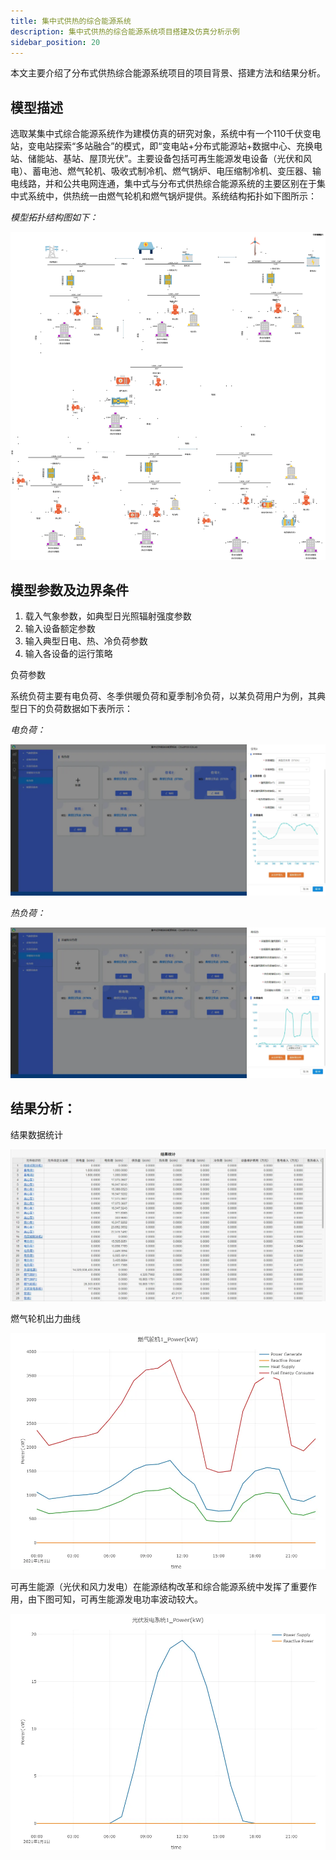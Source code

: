 ```yaml
---
title: 集中式供热的综合能源系统
description: 集中式供热的综合能源系统项目搭建及仿真分析示例
sidebar_position: 20
---
```


本文主要介绍了分布式供热综合能源系统项目的项目背景、搭建方法和结果分析。

## 模型描述

选取某集中式综合能源系统作为建模仿真的研究对象，系统中有一个110千伏变电站，变电站探索“多站融合”的模式，即“变电站+分布式能源站+数据中心、充换电站、储能站、基站、屋顶光伏”。主要设备包括可再生能源发电设备（光伏和风电）、蓄电池、燃气轮机、吸收式制冷机、燃气锅炉、电压缩制冷机、变压器、输电线路，并和公共电网连通，集中式与分布式供热综合能源系统的主要区别在于集中式系统中，供热统一由燃气轮机和燃气锅炉提供。系统结构拓扑如下图所示：

*模型拓扑结构图如下：*

![拓扑结构图](./0centralize.svg "拓扑结构图")


## 模型参数及边界条件

1. 载入气象参数，如典型日光照辐射强度参数
2. 输入设备额定参数
3. 输入典型日电、热、冷负荷参数
4. 输入各设备的运行策略

负荷参数

系统负荷主要有电负荷、冬季供暖负荷和夏季制冷负荷，以某负荷用户为例，其典型日下的负荷数据如下表所示：

*电负荷：*

![电负荷](./1elecLoad.png "电负荷" )

*热负荷：*

![热负荷](./2heatLoad.png "热负荷")


## 结果分析：

结果数据统计

![结果统计](./3result.png "结果统计")

燃气轮机出力曲线

![燃气轮机](./gas.png)


可再生能源（光伏和风力发电）在能源结构改革和综合能源系统中发挥了重要作用，由下图可知，可再生能源发电功率波动较大。

![可再生能源供需图](./PV.png)
